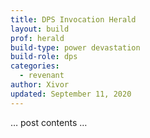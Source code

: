 ```yaml
---
title: DPS Invocation Herald
layout: build
prof: herald
build-type: power devastation
build-role: dps
categories:
  - revenant
author: Xivor
updated: September 11, 2020
---
```


… post contents …